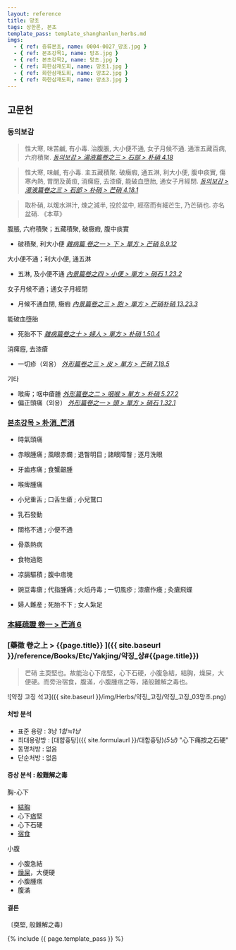 ```yaml
---
layout: reference
title: 망초
tags: 상한론, 본초
template_pass: template_shanghanlun_herbs.md
imgs:
  - { ref: 증류본초, name: 0004-0027_망초.jpg }
  - { ref: 본초강목1, name: 망초.jpg }
  - { ref: 본초강목2, name: 망초.jpg }
  - { ref: 화한삼재도회, name: 망초1.jpg }
  - { ref: 화한삼재도회, name: 망초2.jpg }
  - { ref: 화한삼재도회, name: 망초3.jpg }
---
```


## 고문헌

### 동의보감

> 性大寒, 味苦鹹, 有小毒. 治腹脹, 大小便不通, 女子月候不通. 通泄五藏百病, 六府積聚. _[동의보감 > 湯液篇卷之三 > 石部 >  朴硝 4.18](https://mediclassics.kr/books/8/volume/22/#content_1368)_

> 性大寒, 味鹹, 有小毒. 主五藏積聚. 破癥瘕, 通五淋, 利大小便, 腹中痰實, 傷寒內熱, 胃閉及黃疸, 消瘰癧, 去漆瘡, 能破血墮胎, 通女子月經閉. _[동의보감 > 湯液篇卷之三 > 石部 > 朴硝 >  芒硝 4.18.1](https://mediclassics.kr/books/8/volume/22/#content_1373)_

> 取朴硝, 以煖水淋汁, 煉之減半, 投於盆中, 經宿而有細芒生, 乃芒硝也. 亦名盆硝. 《本草》

腹脹, 六府積聚；五藏積聚, 破癥瘕, 腹中痰實
* 破積聚, 利大小便 _[雜病篇 卷之一 > 下 > 單方 > 芒硝 8.9.12](https://mediclassics.kr/books/8/volume/9/#content_1098)_

大小便不通；利大小便, 通五淋
* 五淋, 及小便不通 _[內景篇卷之四 > 小便 > 單方 >  硝石 1.23.2](https://mediclassics.kr/books/8/volume/4/#content_422)_

女子月候不通；通女子月經閉
* 月候不通血閉, 癥瘕 _[內景篇卷之三 > 胞 > 單方 >  芒硝朴硝 13.23.3](https://mediclassics.kr/books/8/volume/3/#content_1399)_

能破血墮胎
* 死胎不下 _[雜病篇卷之十 > 婦人 > 單方 >  朴硝 1.50.4](https://mediclassics.kr/books/8/volume/18/#content_1076)_

消瘰癧, 去漆瘡
* 一切疹（외용） _[外形篇卷之三 > 皮 > 單方 >  芒硝 7.18.5](https://mediclassics.kr/books/8/volume/7/#content_1381)_

기타
* 喉痺；咽中瘡腫 _[外形篇卷之二 > 咽喉 > 單方 >  朴硝 5.27.2](https://mediclassics.kr/books/8/volume/6/#content_1349)_
* 偏正頭痛（외용） _[外形篇卷之一 > 頭 > 單方 >  硝石 1.32.1](https://mediclassics.kr/books/8/volume/5/#content_324)_


### [본초강목 > 朴消_芒消]()

* 時氣頭痛
* 赤眼腫痛 ; 風眼赤爛 ; 退瞖明目 ; 諸眼障瞖 ; 逐月洗眼
* 牙齒疼痛 ; 食蟹齦腫
* 喉痺腫痛
* 小兒重舌 ; 口舌生瘡 ; 小兒鵞口
* 乳石發動

* 關格不通 ; 小便不通

* 骨蒸熱病
* 食物過飽
* 凉膈驅積 ; 腹中痞塊

* 豌豆毒瘡 ; 代指腫痛 ; 火熖丹毒 ; 一切風疹 ; 漆瘡作癢 ; 灸瘡飛蝶
* 婦人難産 ; 死胎不下 ; 女人紮足


### [本經疏證 卷一 > 芒消 6](https://mediclassics.kr/books/154/volume/1/#content_44)



### [藥徵 卷之上 > {{page.title}} ]({{ site.baseurl }}/reference/Books/Etc/Yakjing/약징_상#{{page.title}})

> 芒硝 主耎堅也。故能治心下痞堅，心下石硬，小腹急結，結胸，燥屎，大便硬。而旁治宿食，腹滿，小腹腫痞之等，諸般難解之毒也。

![약징 고징 석고]({{ site.baseurl }}/img/Herbs/약징_고징/약징_고징_03망초.png)

#### 처방 분석

* 표준 용량 : 3냥 _1합≒1냥_
* 최대용량방 : [대햠흉탕]({{ site.formulaurl }}/대함흉탕)_(5냥)_ "心下痛按之石硬"
* 동명처방 : 없음
* 단순처방 : 없음

#### 증상 분석 : 般難解之毒

胸-心下
* [結胸]({{site.sympurl}}/결흉)
* 心下[痞]({{site.sympurl}}/비)堅
* 心下石硬
* [宿食]({{site.sympurl}}/숙식)

小腹
* 小腹急結
* [燥屎]({{site.sympurl}}/조시)，大便硬
* 小腹腫痞
* 腹滿

#### 결론

〔耎堅, 般難解之毒〕


{% include {{ page.template_pass }} %}
